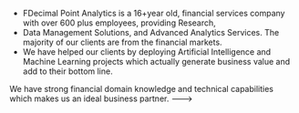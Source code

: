 - FDecimal Point Analytics is a 16+year old, financial services company with over 600 plus employees, providing Research,
- Data Management Solutions, and Advanced Analytics Services. The majority of our clients are from the financial markets.
- We have helped our clients by deploying Artificial Intelligence and Machine Learning projects which actually generate business value and add to their bottom line. 

We have strong financial domain knowledge and technical capabilities which makes us an ideal business partner.
--->
